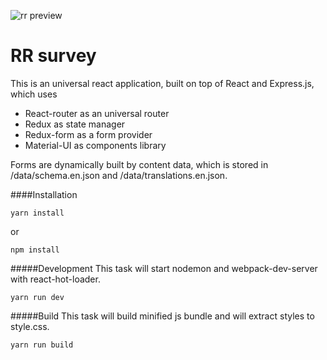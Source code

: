 ![rr preview](https://zippy.gfycat.com/IdenticalAmusedIvorybackedwoodswallow.gif)

# RR survey
This is an universal react application, built on top of React and Express.js, which uses
* React-router as an universal router
* Redux as state manager
* Redux-form as a form provider
* Material-UI as components library

Forms are dynamically built by content data, which is stored in /data/schema.en.json and /data/translations.en.json.

####Installation

```
yarn install
```

or 

```
npm install
```

#####Development
This task will start nodemon and webpack-dev-server with react-hot-loader.
```
yarn run dev
```

#####Build
This task will build minified js bundle and will extract styles to style.css.
```
yarn run build
```